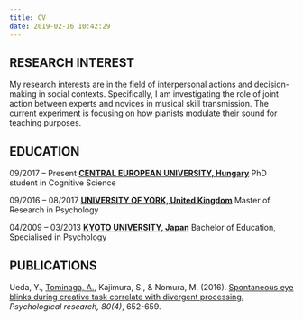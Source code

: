 ```yaml
---
title: CV
date: 2019-02-16 10:42:29
---
```


## RESEARCH INTEREST
My research interests are in the field of interpersonal actions and decision-making in social contexts. Specifically, I am investigating the role of joint action between experts and novices in musical skill transmission. The current experiment is focusing on how pianists modulate their sound for teaching purposes.

## EDUCATION
09/2017 – Present
[**CENTRAL EUROPEAN UNIVERSITY, Hungary**](https://www.ceu.edu/)
PhD student in Cognitive Science

09/2016 – 08/2017
[**UNIVERSITY OF YORK, United Kingdom**](https://www.york.ac.uk/)
Master of Research in Psychology

04/2009 – 03/2013
[**KYOTO UNIVERSITY, Japan**](https://www.kyoto-u.ac.jp/en/)
Bachelor of Education, Specialised in Psychology

## PUBLICATIONS
Ueda, Y., <u>Tominaga, A.</u>, Kajimura, S., & Nomura, M. (2016). [Spontaneous eye blinks during creative task correlate with divergent processing.](https://doi.org/10.1007/s00426-015-0665-x) *Psychological research, 80(4)*, 652-659.